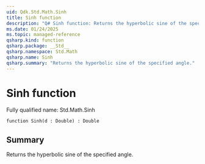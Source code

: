 ```yaml
---
uid: Qdk.Std.Math.Sinh
title: Sinh function
description: "Q# Sinh function: Returns the hyperbolic sine of the specified angle."
ms.date: 01/24/2025
ms.topic: managed-reference
qsharp.kind: function
qsharp.package: __Std__
qsharp.namespace: Std.Math
qsharp.name: Sinh
qsharp.summary: "Returns the hyperbolic sine of the specified angle."
---
```


# Sinh function

Fully qualified name: Std.Math.Sinh

```qsharp
function Sinh(d : Double) : Double
```

## Summary
Returns the hyperbolic sine of the specified angle.
